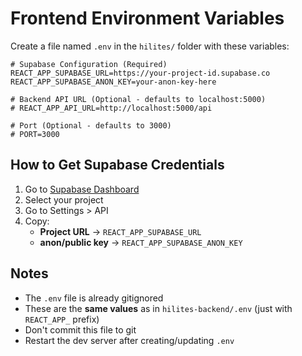 # Frontend Environment Variables

Create a file named `.env` in the `hilites/` folder with these variables:

```env
# Supabase Configuration (Required)
REACT_APP_SUPABASE_URL=https://your-project-id.supabase.co
REACT_APP_SUPABASE_ANON_KEY=your-anon-key-here

# Backend API URL (Optional - defaults to localhost:5000)
# REACT_APP_API_URL=http://localhost:5000/api

# Port (Optional - defaults to 3000)
# PORT=3000
```

## How to Get Supabase Credentials

1. Go to [Supabase Dashboard](https://app.supabase.com)
2. Select your project
3. Go to Settings > API
4. Copy:
   - **Project URL** → `REACT_APP_SUPABASE_URL`
   - **anon/public key** → `REACT_APP_SUPABASE_ANON_KEY`

## Notes

- The `.env` file is already gitignored
- These are the **same values** as in `hilites-backend/.env` (just with `REACT_APP_` prefix)
- Don't commit this file to git
- Restart the dev server after creating/updating `.env`
